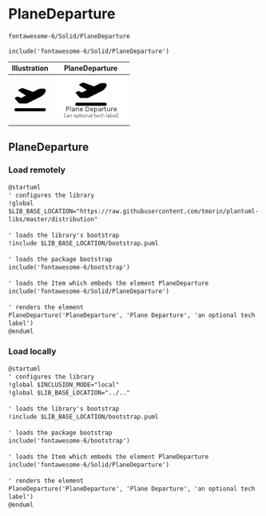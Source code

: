 # PlaneDeparture


```text
fontawesome-6/Solid/PlaneDeparture
```

```text
include('fontawesome-6/Solid/PlaneDeparture')
```



| Illustration | PlaneDeparture |
| :---: | :---: |
| ![illustration for Illustration](../../fontawesome-6/Solid/PlaneDeparture.png) | ![illustration for PlaneDeparture](../../fontawesome-6/Solid/PlaneDeparture.Local.png) |




## PlaneDeparture

### Load remotely
```plantuml
@startuml
' configures the library
!global $LIB_BASE_LOCATION="https://raw.githubusercontent.com/tmorin/plantuml-libs/master/distribution"

' loads the library's bootstrap
!include $LIB_BASE_LOCATION/bootstrap.puml

' loads the package bootstrap
include('fontawesome-6/bootstrap')

' loads the Item which embeds the element PlaneDeparture
include('fontawesome-6/Solid/PlaneDeparture')

' renders the element
PlaneDeparture('PlaneDeparture', 'Plane Departure', 'an optional tech label')
@enduml
```

### Load locally
```plantuml
@startuml
' configures the library
!global $INCLUSION_MODE="local"
!global $LIB_BASE_LOCATION="../.."

' loads the library's bootstrap
!include $LIB_BASE_LOCATION/bootstrap.puml

' loads the package bootstrap
include('fontawesome-6/bootstrap')

' loads the Item which embeds the element PlaneDeparture
include('fontawesome-6/Solid/PlaneDeparture')

' renders the element
PlaneDeparture('PlaneDeparture', 'Plane Departure', 'an optional tech label')
@enduml
```


